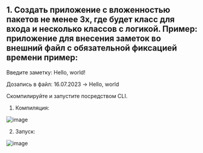 ## 1. Создать приложение с вложенностью пакетов не менее 3х, где будет класс для входа и несколько классов с логикой. Пример: приложение для внесения заметок во внешний файл с обязательной фиксацией времени пример:


Введите заметку: Hello, world!


Дозапись в файл: 16.07.2023 -> Hello, world


Скомпилируйте и запустите посредством CLI.

1. Компиляция:

![image](https://github.com/MilaVoroina97/Java_Core_1/assets/96314768/dbb06d7d-549d-465c-a798-d8123674a295)

2. Запуск:

![image](https://github.com/MilaVoroina97/Java_Core_1/assets/96314768/8aaa0c65-aeb4-4a63-82dd-8726067986be)

 
